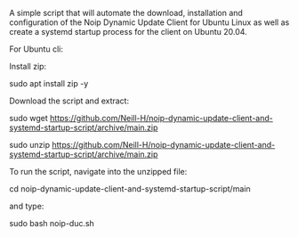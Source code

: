 A simple script that will automate the download, installation and configuration of the Noip Dynamic Update Client for Ubuntu Linux as well as create a systemd startup process for the client on Ubuntu 20.04.




For Ubuntu cli:

Install zip:

  sudo apt install zip -y

Download the script and extract:

  sudo wget https://github.com/Neill-H/noip-dynamic-update-client-and-systemd-startup-script/archive/main.zip 

  sudo unzip https://github.com/Neill-H/noip-dynamic-update-client-and-systemd-startup-script/archive/main.zip

To run the script, navigate into the unzipped file:

  cd noip-dynamic-update-client-and-systemd-startup-script/main

and type:

  sudo bash noip-duc.sh
